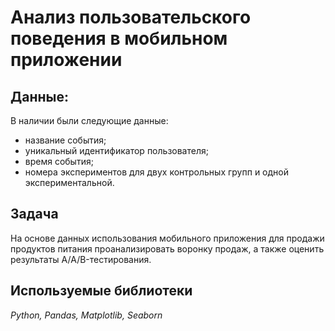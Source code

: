 # Анализ пользовательского поведения в мобильном приложении


## Данные:

В наличии были следующие данные:
- название события;
- уникальный идентификатор пользователя;
- время события;
- номера экспериментов для двух контрольных групп и одной экспериментальной.

## Задача

На основе данных использования мобильного приложения для продажи продуктов питания проанализировать воронку продаж, а также оценить результаты A/A/B-тестирования.

## Используемые библиотеки
*Python, Pandas, Matplotlib, Seaborn*

